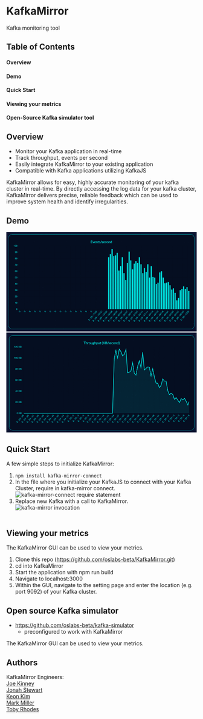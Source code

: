 # KafkaMirror

Kafka monitoring tool

## Table of Contents

#### Overview

#### Demo

#### Quick Start

#### Viewing your metrics

#### Open-Source Kafka simulator tool

## Overview

- Monitor your Kafka application in real-time
- Track throughput, events per second
- Easily integrate KafkaMirror to your existing application
- Compatible with Kafka applications utilizing KafkaJS

KafkaMirror allows for easy, highly accurate monitoring of your kafka cluster in real-time. By directly accessing the log data for your kafka cluster, KafkaMirror delivers precise, reliable feedback which can be used to improve system health and identify irregularities.

## Demo

![kafka-mirror-events](./assets/events.gif 'KafkaMirror Event Metrics')
![kafka-mirror-throughput](./assets/throughput.gif 'KafkaMirror Throughput Metrics')<br>

## Quick Start

A few simple steps to initialize KafkaMirror:

1. `npm install kafka-mirror-connect`
2. In the file where you initialize your KafkaJS to connect with your Kafka Cluster, require in kafka-mirror connect.
   ![kafka-mirror-connect require statement](./assets/kafkaConnection_js_—_KafkaMirror.png 'kafka-mirror-connect require statement')<br>
3. Replace new Kafka with a call to KafkaMirror. <br>
   ![kafka-mirror invocation](./assets/kafkaConnection_js_—_KafkaMirror2.png 'kafka mirror invocation') <br>
   <br>

## Viewing your metrics

The KafkaMirror GUI can be used to view your metrics.

1. Clone this repo (https://github.com/oslabs-beta/KafkaMirror.git)
2. cd into KafkaMirror
3. Start the application with npm run build
4. Navigate to localhost:3000
5. Within the GUI, navigate to the setting page and enter the location (e.g. port 9092) of your Kafka cluster.

## Open source Kafka simulator

- https://github.com/oslabs-beta/kafka-simulator
  - preconfigured to work with KafkaMirror

The KafkaMirror GUI can be used to view your metrics.

## Authors

KafkaMirror Engineers:<br>
[Joe Kinney](https://github.com/joekinney-png)<br>
[Jonah Stewart](https://github.com/jonahlstewart)<br>
[Keon Kim](https://github.com/Keon-Kim-0)<br>
[Mark Miller](https://github.com/markmanuelmiller)<br>
[Toby Rhodes](https://github.com/rtobiwan)<br>
